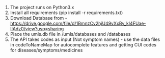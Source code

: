 1. The project runs on Python3.x
2. Install all requirements (pip install -r requirements.txt)
3. Download Database from - https://drive.google.com/file/d/1BmnzCv2hjU49vXxBv_kI4FUae-lIAdz0/view?usp=sharing
4. Place the umls.db file in /umls/databases and /databases
5. The API takes codes as input (Not symptom names) - use the data files in codeToNameMap for autocomplete features and getting CUI codes for diseases/symptoms/medicines
